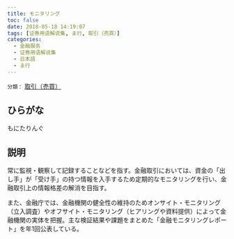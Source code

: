 ```yaml
---
title: モニタリング
toc: false
date: 2018-05-18 14:19:07
tags: [证券用语解说集, ま行, 取引（売買）]
categories:
  - 金融服务
  - 证券用语解说集
  - 日本語
  - ま行
---
```


`分類：` [取引（売買）](/tags/取引（売買）/)

## ひらがな

もにたりんぐ

## 説明

常に監視・観察して記録することなどを指す。金融取引においては、資金の「出し手」が「受け手」の持つ情報を入手するため定期的なモニタリングを行い、金融取引上の情報格差の解消を目指す。

また、金融庁では、金融機関の健全性の維持のためオンサイト・モニタリング（立入調査）やオフサイト・モニタリング（ヒアリングや資料提供）によって金融機関の実体を把握。主な検証結果や課題をまとめた「金融モニタリングレポート」を年1回公表している。
